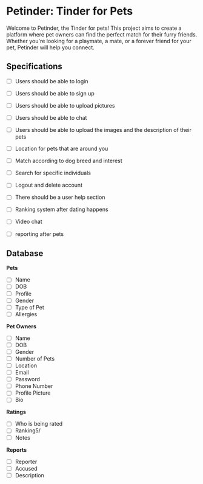 # Petinder: Tinder for Pets

Welcome to Petinder, the Tinder for pets! This project aims to create a platform where pet owners can find the perfect match for their furry friends. Whether you're looking for a playmate, a mate, or a forever friend for your pet, Petinder will help you connect.


## Specifications 
- [ ] Users should be able to login 
- [ ] Users should be able to sign up 
- [ ] Users should be able to upload pictures 
- [ ] Users should be able to chat 
- [ ] Users should be able to upload the images and the description of their pets
- [ ] Location for pets that are around you 
- [ ] Match according to dog breed and interest 
- [ ] Search for specific individuals 
- [ ] Logout and delete account 
- [ ] There should be a user help section 
- [ ] Ranking system after dating happens
- [ ] Video chat 
- [ ] reporting after pets 


## Database
**Pets**
- [ ] Name
- [ ] DOB
- [ ] Profile
- [ ] Gender
- [ ] Type of Pet
- [ ] Allergies

**Pet Owners**
- [ ] Name
- [ ] DOB
- [ ] Gender
- [ ] Number of Pets
- [ ] Location
- [ ] Email
- [ ] Password
- [ ] Phone Number
- [ ] Profile Picture
- [ ] Bio

**Ratings**
- [ ] Who is being rated
- [ ] Ranking5/
- [ ] Notes

**Reports**
- [ ] Reporter
- [ ] Accused
- [ ] Description